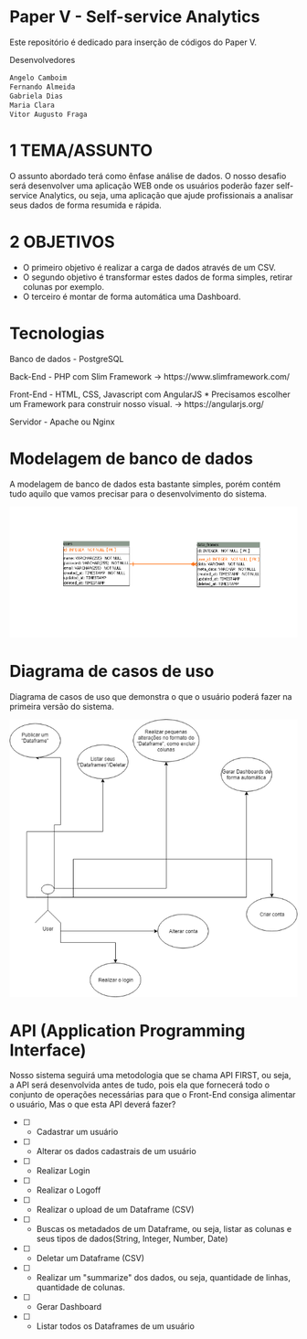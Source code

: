 # Paper V - Self-service Analytics
Este repositório é dedicado para inserção de códigos do Paper V.

Desenvolvedores

    Angelo Camboim
    Fernando Almeida
    Gabriela Dias
    Maria Clara
    Vitor Augusto Fraga

# 1 TEMA/ASSUNTO

O assunto abordado terá como ênfase análise de dados. O nosso desafio será desenvolver uma aplicação WEB onde os usuários poderão fazer self-service Analytics, ou seja, uma aplicação que ajude profissionais a analisar seus dados de forma resumida e rápida.

# 2 OBJETIVOS 

 - O primeiro objetivo é realizar a carga de dados através de um CSV.  
 - O   segundo objetivo é transformar estes dados de forma simples, retirar
   colunas por exemplo.  
 - O terceiro é montar de forma automática uma  Dashboard.

# Tecnologias

<p>Banco de dados  - PostgreSQL</p> 
<p>Back-End - PHP com Slim Framework -> https://www.slimframework.com/ </p> 
<p>Front-End - HTML, CSS, Javascript com AngularJS * Precisamos escolher um Framework para construir nosso visual. -> https://angularjs.org/ </p>

Servidor - Apache ou Nginx

# Modelagem de banco de dados 
<p>A modelagem de banco de dados esta bastante simples, porém contém tudo aquilo que vamos precisar para o desenvolvimento do sistema.</p>
<img src="https://github.com/vitorfraga/ads0038-paperV/blob/master/DER/der.PNG">

# Diagrama de casos de uso 
<p>Diagrama de casos de uso que demonstra o que o usuário poderá fazer na primeira versão do sistema.</p>
<img src="https://github.com/vitorfraga/ads0038-paperV/blob/master/Casos%20de%20uso/casos%20de%20uso.png">

# API (Application Programming Interface)
<p>Nosso sistema seguirá uma metodologia que se chama API FIRST, ou seja, a API será desenvolvida antes de tudo, pois ela que fornecerá todo o conjunto de operações necessárias para que o Front-End consiga alimentar o usuário, Mas o que esta API deverá fazer? </p>

- [ ] - Cadastrar um usuário
- [ ] - Alterar os dados cadastrais de um usuário
- [ ] - Realizar Login
- [ ] - Realizar o Logoff
- [ ] - Realizar o upload de um Dataframe (CSV)
- [ ] - Buscas os metadados de um Dataframe, ou seja, listar as colunas e seus tipos de dados(String, Integer, Number, Date)
- [ ] - Deletar um Dataframe (CSV)
- [ ] - Realizar um "summarize" dos dados, ou seja, quantidade de linhas, quantidade de colunas.
- [ ] - Gerar Dashboard
- [ ] - Listar todos os Dataframes de um usuário
 